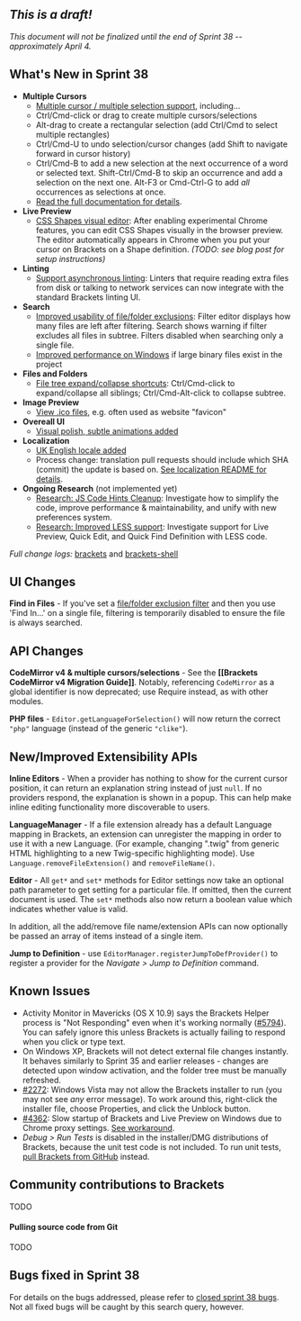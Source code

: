 _This is a draft!_
--------------------
_This document will not be finalized until the end of Sprint 38 -- approximately April 4._

What's New in Sprint 38
-----------------------
* **Multiple Cursors**
    * [Multiple cursor / multiple selection support](https://trello.com/c/g58aNzCz/1187-finish-multiple-selection-multiple-cursor-support), including...
    * Ctrl/Cmd-click or drag to create multiple cursors/selections
    * Alt-drag to create a rectangular selection (add Ctrl/Cmd to select multiple rectangles)
    * Ctrl/Cmd-U to undo selection/cursor changes (add Shift to navigate forward in cursor history)
    * Ctrl/Cmd-B to add a new selection at the next occurrence of a word or selected text. Shift-Ctrl/Cmd-B to skip an occurrence and add a selection on the next one. Alt-F3 or Cmd-Ctrl-G to add _all_ occurrences as selections at once.
    * [Read the full documentation for details](https://github.com/adobe/brackets/wiki/Working-with-Multiple-Selections).
* **Live Preview**
    * [CSS Shapes visual editor](https://trello.com/c/iUHklzZB/1145-shapes-editor-extension-integrate-into-brackets): After enabling experimental Chrome features, you can edit CSS Shapes visually in the browser preview. The editor automatically appears in Chrome when you put your cursor on Brackets on a Shape definition. _(TODO: see blog post for setup instructions)_
* **Linting**
    * [Support asynchronous linting](https://github.com/adobe/brackets/pull/6530): Linters that require reading extra files from disk or talking to network services can now integrate with the standard Brackets linting UI.
* **Search**
    * [Improved usability of file/folder exclusions](https://github.com/adobe/brackets/pull/7400): Filter editor displays how many files are left after filtering. Search shows warning if filter excludes all files in subtree. Filters disabled when searching only a single file.
    * [Improved performance on Windows](https://github.com/adobe/brackets/pull/7290) if large binary files exist in the project
* **Files and Folders**
    * [File tree expand/collapse shortcuts](https://github.com/adobe/brackets/pull/7026/files): Ctrl/Cmd-click to expand/collapse all siblings; Ctrl/Cmd-Alt-click to collapse subtree.
* **Image Preview**
    * [View .ico files](https://github.com/adobe/brackets/pull/7201), e.g. often used as website "favicon"
* **Overeall UI**
    * [Visual polish, subtle animations added](https://github.com/adobe/brackets/pull/5921)
* **Localization**
    * [UK English locale added](https://github.com/adobe/brackets/pull/7333)
    * Process change: translation pull requests should include which SHA (commit) the update is based on.  [See localization README for details](https://github.com/adobe/brackets/blob/master/src/nls/README.md).
* **Ongoing Research** (not implemented yet)
    * [Research: JS Code Hints Cleanup](https://trello.com/c/heHZlATB/1158-research-js-code-hints-cleanup): Investigate how to simplify the code, improve performance & maintainability, and unify with new preferences system.
    * [Research: Improved LESS support](https://trello.com/c/qv5gTqXp/1163-s-research-early-less-support): Investigate support for Live Preview, Quick Edit, and Quick Find Definition with LESS code.

_Full change logs:_ [brackets](https://github.com/adobe/brackets/compare/sprint-37...sprint-38#commits_bucket) and [brackets-shell](https://github.com/adobe/brackets-shell/compare/sprint-37...sprint-38#commits_bucket)


UI Changes
----------
**Find in Files** - If you've set a [file/folder exclusion filter](https://github.com/adobe/brackets/wiki/Using-File-Filters) and then you use 'Find In...' on a single file, filtering is temporarily disabled to ensure the file is always searched.


API Changes
-----------
**CodeMirror v4 & multiple cursors/selections** - See the **[[Brackets CodeMirror v4 Migration Guide]]**. Notably, referencing `CodeMirror` as a global identifier is now deprecated; use Require instead, as with other modules.

**PHP files** - `Editor.getLanguageForSelection()` will now return the correct `"php"` language (instead of the generic `"clike"`).

New/Improved Extensibility APIs
-------------------------------
**Inline Editors** - When a provider has nothing to show for the current cursor position, it can return an explanation string instead of just `null`. If no providers respond, the explanation is shown in a popup. This can help make inline editing functionality more discoverable to users.

**LanguageManager** - If a file extension already has a default Language mapping in Brackets, an extension can unregister the mapping in order to use it with a new Language. (For example, changing ".twig" from generic HTML highlighting to a new Twig-specific highlighting mode). Use `Language.removeFileExtension()` and `removeFileName()`.

**Editor** - All `get*` and `set*` methods for Editor settings now take an optional path parameter to get setting for a particular file. If omitted, then the current document is used. The `set*` methods also now return a boolean value which indicates whether value is valid.

In addition, all the add/remove file name/extension APIs can now optionally be passed an array of items instead of a single item.

**Jump to Definition** - use `EditorManager.registerJumpToDefProvider()` to register a provider for the _Navigate > Jump to Definition_ command.


Known Issues
------------
* Activity Monitor in Mavericks (OS X 10.9) says the Brackets Helper process is "Not Responding" even when it's working normally ([#5794](https://github.com/adobe/brackets/issues/5794)). You can safely ignore this unless Brackets is actually failing to respond when you click or type text.
* On Windows XP, Brackets will not detect external file changes instantly. It behaves similarly to Sprint 35 and earlier releases - changes are detected upon window activation, and the folder tree must be manually refreshed.
* [#2272](https://github.com/adobe/brackets/issues/2272): Windows Vista may not allow the Brackets installer to run (you may not see _any_ error message). To work around this, right-click the installer file, choose Properties, and click the Unblock button.
* [#4362](https://github.com/adobe/brackets/issues/4362): Slow startup of Brackets and Live Preview on Windows due to Chrome proxy settings. [See workaround](https://support.google.com/chrome/answer/106010?hl=en).
* _Debug > Run Tests_ is disabled in the installer/DMG distributions of Brackets, because the unit test code is not included. To run unit tests, [pull Brackets from GitHub](https://github.com/adobe/brackets/wiki/How-to-Hack-on-Brackets#wiki-getcode) instead.


Community contributions to Brackets
-----------------------------------
TODO

#### Pulling source code from Git
TODO

Bugs fixed in Sprint 38
-----------------------
For details on the bugs addressed, please refer to [closed sprint 38 bugs](https://github.com/adobe/brackets/issues?labels=&milestone=25&state=closed). Not all fixed bugs will be caught by this search query, however.